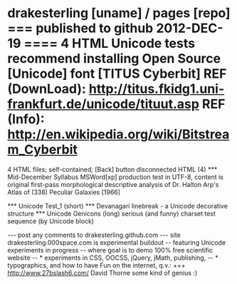 drakesterling [uname] / pages [repo]
===  published to github 2012-DEC-19  ====
<begin readme>
4 HTML Unicode tests
recommend installing Open Source [Unicode] font [TITUS Cyberbit] 
  REF (DownLoad):  http://titus.fkidg1.uni-frankfurt.de/unicode/tituut.asp
  REF (Info):  http://en.wikipedia.org/wiki/Bitstream_Cyberbit
===
4 HTML files; self-contained; [Back] button disconnected
HTML (4)
*** Mid-December Syllabus 
    MSWord[xp] production test in UTF-8,
    content is original first-pass morphological descriptive analysis
       of Dr. Halton Arp's Atlas of (338) Peculiar Galaxies [1966]

*** Unicode Test_1    (short)
*** Devanagari linebreak  - a Unicode decorative structure
*** Unicode Genicons  (long)
    serious (and funny) charset test sequence (by Unicode block)

--- post any comments to drakesterling.github.com
--- site drakesterling.000space.com is experimental buildout
 --   featuring Unicode experiments in progress
 --   where goal is to demo 100% free scientific website
 --   * experiments in CSS, OOCSS, jQuery, jMath, publishing,
 --   * typographics, and how to have Fun on the internet, q.v.:
+++ http://www.27bslash6.com/   David Thorne  some kind of genius :)
<end README.md>
